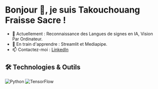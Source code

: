 # Bonjour 👋, je suis Takouchouang Fraisse Sacre !

- 🔭 Actuellement : Reconnaissance des Langues de  signes en IA, Vision Par Ordinateur.
- 🌱 En train d'apprendre : Streamlit et Mediapipe.
- 📫 Contactez-moi : [LinkedIn](https://www.linkedin.com/in/takouchouang-fraisse-sacre-a0761a312/)

## 🛠 Technologies & Outils
![Python](https://img.shields.io/badge/Python-blue?style=flat&logo=python)
![TensorFlow](https://img.shields.io/badge/TensorFlow-orange?style=flat&logo=tensorflow)


<!---
Takouchouang/Takouchouang is a ✨ special ✨ repository because its `README.md` (this file) appears on your GitHub profile.
You can click the Preview link to take a look at your changes.
--->
